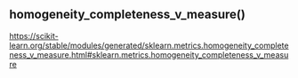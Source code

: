 ## homogeneity_completeness_v_measure()
https://scikit-learn.org/stable/modules/generated/sklearn.metrics.homogeneity_completeness_v_measure.html#sklearn.metrics.homogeneity_completeness_v_measure
